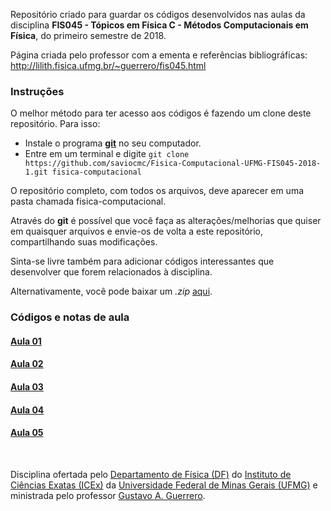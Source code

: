 Repositório criado para guardar os códigos desenvolvidos nas aulas da disciplina **FIS045 - Tópicos em Física C - Métodos Computacionais em Física**, do primeiro semestre de 2018.

Página criada pelo professor com a ementa e referências bibliográficas:
http://lilith.fisica.ufmg.br/~guerrero/fis045.html

### Instruções

O melhor método para ter acesso aos códigos é fazendo um clone deste repositório.
Para isso:
* Instale o programa [**git**](https://git-scm.com/downloads) no seu computador.
* Entre em um terminal e digite ``git clone https://github.com/saviocmc/Fisica-Computacional-UFMG-FIS045-2018-1.git fisica-computacional``

O repositório completo, com todos os arquivos, deve aparecer em uma pasta chamada fisica-computacional.

Através do **git** é possível que você faça as alterações/melhorias que quiser em quaisquer arquivos e envie-os de volta a este repositório, compartilhando suas modificações.

Sinta-se livre também para adicionar códigos interessantes que desenvolver que forem relacionados à disciplina.

Alternativamente, você pode baixar um *.zip* [aqui](https://github.com/saviocmc/Fisica-Computacional-UFMG-FIS045-2018-1/archive/master.zip).

### Códigos e notas de aula
#### [Aula 01](aula01)
#### [Aula 02](aula02)
#### [Aula 03](aula03)
#### [Aula 04](aula04)
#### [Aula 05](aula05)

<br/>

Disciplina ofertada pelo [Departamento de Física (DF)](http://www.fisica.ufmg.br) do [Instituto de Ciências Exatas (ICEx)](http://www.icex.ufmg.br) da 
[Universidade Federal de Minas Gerais (UFMG)](http://ufmg.br) e ministrada pelo professor [Gustavo A. Guerrero](http://lilith.fisica.ufmg.br/~guerrero).
